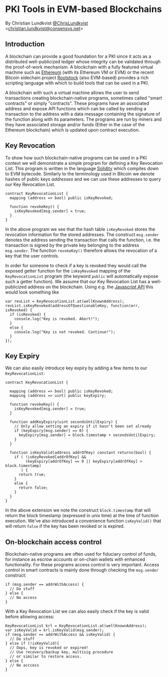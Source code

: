 # PKI Tools in EVM-based Blockchains

By Christian Lundkvist [@ChrisLundkvist](https://twitter.com/chrislundkvist) \<christian.lundkvist@consensys.net\>

## Introduction

A blockchain can provide a good foundation for a PKI since it acts as a distributed well-publicized ledger whose integrity can be validated through the proof-of-work mechanism. A blockchain with a fully featured virtual machine such as [Ethereum][] (with its Ethereum VM or EVM) or the recent Bitcoin sidechain project [Rootstock][] (also EVM-based) provides a rich scripting language with which to build tools that can be used in a PKI.

A blockchain with such a virtual machine allows the user to send transactions creating blockchain-native programs, sometimes called "smart contracts" or simply "contracts". These programs have an associated address and expose API functions which can be called by sending a transaction to the address with a data message containing the signature of the function along with its parameters. The programs are run by miners and they have associated storage and/or funds (Ether in the case of the Ethereum blockchain) which is updated upon contract execution.


## Key Revocation

To show how such blockchain-native programs can be used in a PKI context we will demonstrate a simple program for defining a Key Revocation List. This program is written in the language [Solidity][] which compiles down to EVM bytecode. Similarly to the terminology used in Bitcoin we denote hashes of public keys _addresses_ and we can use these addresses to query our Key Revocation List.

```
contract KeyRevocationList {
  mapping (address => bool) public isKeyRevoked;

  function revokeKey() {
    isKeyRevoked[msg.sender] = true;
  }
}
```

In the above program we see that the hash table `isKeyRevoked` stores the revocation information for the stored addresses. The construct `msg.sender` denotes the address sending the transaction that calls the function, i.e. the transaction is signed by the private key belonging to the address `msg.sender`. The function `revokeKey()` therefore allows the revocation of a key that the user controls.

In order for someone to check if a key is revoked they would call the exposed getter function for the `isKeyRevoked` mapping of the `KeyRevocationList` program (the keyword `public` will automatically expose such a getter function). We assume that our Key Revocation List has a well-publicized address on the blockchain. Using e.g. the [Javascript API][jsapi] this would look something like

```
var revList = KeyRevocationList.at(wellKnownAddress);
revList.isKeyRevoked(addressOfQuestionableKey, function(err, isRevoked) {
  if (isRevoked) {
    console.log("Key is revoked. Abort!");
  }
  else {
    console.log("Key is not revoked. Continue!");
  }
});
```

## Key Expiry

We can also easily introduce key expiry by adding a few items to our `KeyRevocationList`:

```
contract KeyRevocationList {

  mapping (address => bool) public isKeyRevoked;
  mapping (address => uint) public keyExpiry;
	
  function revokeKey() {
    isKeyRevoked[msg.sender] = true;
  }

  function addKeyExpiry(uint secondsUntilExpiry) {
    // Only allow setting an expiry if it hasn't been set already
    if (keyExpiry[msg.sender] == 0) {
      keyExpiry[msg.sender] = block.timestamp + secondsUntilExpiry;
    }
  }

  function isKeyValid(address addrOfKey) constant returns(bool) {
    if ( !isKeyRevoked[addrOfKey] && 
         (keyExpiry[addrOfKey] == 0 || keyExpiry[addrOfKey] > block.timestamp)
       ) {
      return true;
    }
    else {
      return false;
    }
  }
}
```

In the above extension we note the construct `block.timestamp` that will return the block timestamp (expressed in unix time) at the time of function execution. We've also introduced a convenience function `isKeyValid()` that will return `false` if the key has been revoked or is expired.


## On-blockchain access control

Blockchain-native programs are often used for fiduciary control of funds, for instance as escrow accounts or on-chain wallets with enhanced functionality. For these programs access control is very important. Access control in smart contracts is mainly done through checking the `msg.sender` construct:

```
if (msg.sender == addrWithAccess) {
  // Do stuff
} else {
  // No access
}
```

With a Key Revocation List we can also easily check if the key is valid before allowing access:

```
KeyRevocationList krl = KeyRevocationList.at(wellKnownAddress);
var isKeyValid = krl.isKeyValid(msg.sender);
if (msg.sender == addrWithAccess && isKeyValid) {
  // Do stuff
} else if (!isKeyValid){
  // Oops, key is revoked or expired!
  // Use recovery/backup key, multisig procedure 
  // or similar to restore access.
} else {
  // No acccess
}
```

[ethereum]: https://www.ethereum.org
[rootstock]: http://www.rootstock.io
[solidity]: https://github.com/ethereum/wiki/wiki/Solidity-Tutorial
[jsapi]: https://github.com/ethereum/wiki/wiki/JavaScript-API
